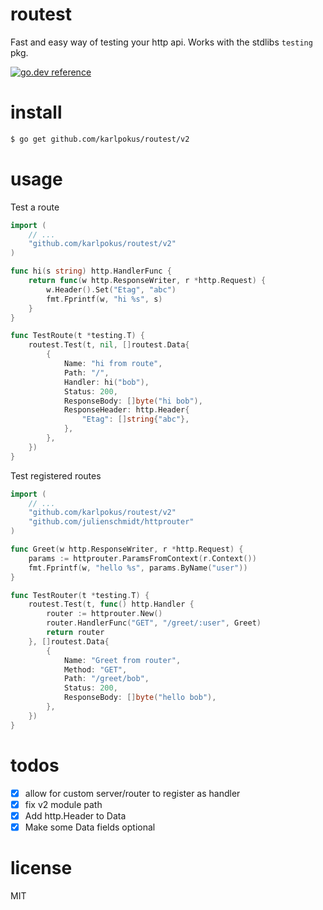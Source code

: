 # routest
Fast and easy way of testing your http api. Works with the stdlibs `testing` pkg.

[![go.dev reference](https://img.shields.io/badge/go.dev-reference-007d9c?logo=go&logoColor=white&style=flat-square)](https://pkg.go.dev/github.com/karlpokus/routest/v2)

# install
```bash
$ go get github.com/karlpokus/routest/v2
```

# usage
Test a route
```go
import (
	// ...
	"github.com/karlpokus/routest/v2"
)

func hi(s string) http.HandlerFunc {
	return func(w http.ResponseWriter, r *http.Request) {
		w.Header().Set("Etag", "abc")
		fmt.Fprintf(w, "hi %s", s)
	}
}

func TestRoute(t *testing.T) {
	routest.Test(t, nil, []routest.Data{
		{
			Name: "hi from route",
			Path: "/",
			Handler: hi("bob"),
			Status: 200,
			ResponseBody: []byte("hi bob"),
			ResponseHeader: http.Header{
				"Etag": []string{"abc"},
			},
		},
	})
}
```
Test registered routes
```go
import (
	// ...
	"github.com/karlpokus/routest/v2"
	"github.com/julienschmidt/httprouter"
)

func Greet(w http.ResponseWriter, r *http.Request) {
	params := httprouter.ParamsFromContext(r.Context())
	fmt.Fprintf(w, "hello %s", params.ByName("user"))
}

func TestRouter(t *testing.T) {
	routest.Test(t, func() http.Handler {
		router := httprouter.New()
		router.HandlerFunc("GET", "/greet/:user", Greet)
		return router
	}, []routest.Data{
		{
			Name: "Greet from router",
			Method: "GET",
			Path: "/greet/bob",
			Status: 200,
			ResponseBody: []byte("hello bob"),
		},
	})
}
```

# todos
- [x] allow for custom server/router to register as handler
- [x] fix v2 module path
- [x] Add http.Header to Data
- [x] Make some Data fields optional

# license
MIT
